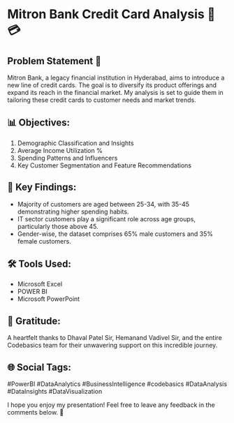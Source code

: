 # Mitron Bank Credit Card Analysis 🏦💳

## Problem Statement 🚀
Mitron Bank, a legacy financial institution in Hyderabad, aims to introduce a new line of credit cards. The goal is to diversify its product offerings and expand its reach in the financial market. My analysis is set to guide them in tailoring these credit cards to customer needs and market trends.

## 📊 Objectives:
1. Demographic Classification and Insights
2. Average Income Utilization %
3. Spending Patterns and Influencers
4. Key Customer Segmentation and Feature Recommendations

## 🔑 Key Findings:
- Majority of customers are aged between 25-34, with 35-45 demonstrating higher spending habits.
- IT sector customers play a significant role across age groups, particularly those above 45.
- Gender-wise, the dataset comprises 65% male customers and 35% female customers.

## 🛠 Tools Used:
- Microsoft Excel
- POWER BI
- Microsoft PowerPoint

## 🙌 Gratitude:
A heartfelt thanks to Dhaval Patel Sir, Hemanand Vadivel Sir, and the entire Codebasics team for their unwavering support on this incredible journey.

## 🌐 Social Tags:
#PowerBI #DataAnalytics #BusinessIntelligence #codebasics #DataAnalysis #DataInsights #DataVisualization

I hope you enjoy my presentation! Feel free to leave any feedback in the comments below. 🌟
